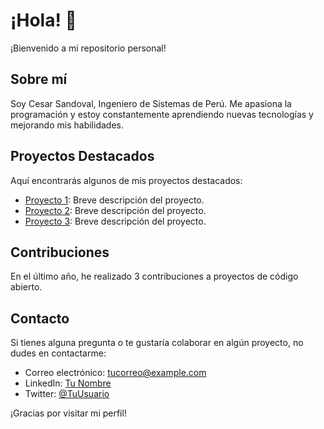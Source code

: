 # ¡Hola! 👋

¡Bienvenido a mi repositorio personal!

## Sobre mí
Soy Cesar Sandoval, Ingeniero de Sistemas de Perú. Me apasiona la programación y estoy constantemente aprendiendo nuevas tecnologías y mejorando mis habilidades.

## Proyectos Destacados
Aquí encontrarás algunos de mis proyectos destacados:

- [Proyecto 1](enlace-al-proyecto-1): Breve descripción del proyecto.
- [Proyecto 2](enlace-al-proyecto-2): Breve descripción del proyecto.
- [Proyecto 3](enlace-al-proyecto-3): Breve descripción del proyecto.

## Contribuciones
En el último año, he realizado 3 contribuciones a proyectos de código abierto.

## Contacto
Si tienes alguna pregunta o te gustaría colaborar en algún proyecto, no dudes en contactarme:

- Correo electrónico: [tucorreo@example.com](mailto:tucorreo@example.com)
- LinkedIn: [Tu Nombre](https://www.linkedin.com/in/tu-nombre/)
- Twitter: [@TuUsuario](https://twitter.com/tu-usuario)

¡Gracias por visitar mi perfil!
